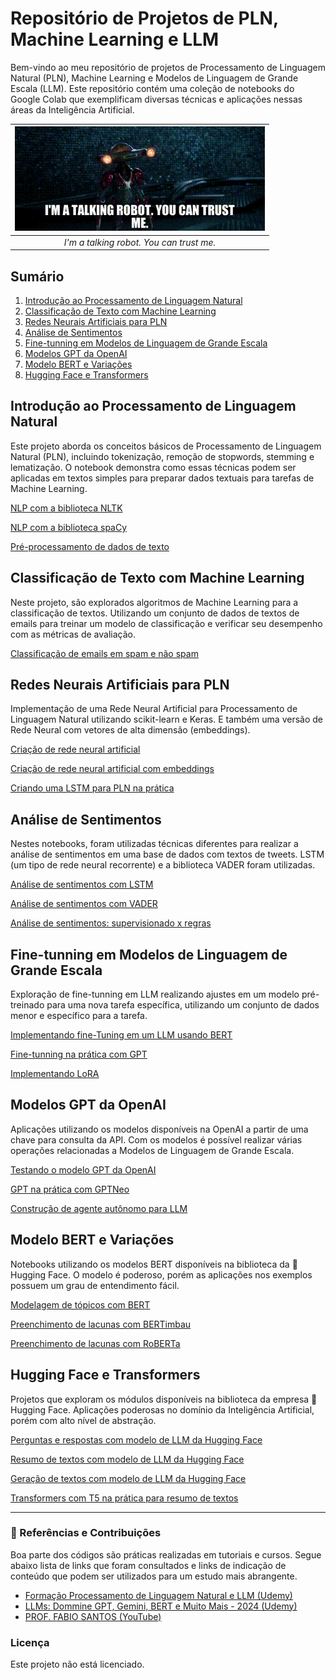 # Repositório de Projetos de PLN, Machine Learning e LLM

Bem-vindo ao meu repositório de projetos de Processamento de Linguagem Natural (PLN), Machine Learning e Modelos de Linguagem de Grande Escala (LLM). Este repositório contém uma coleção de notebooks do Google Colab que exemplificam diversas técnicas e aplicações nessas áreas da Inteligência Artificial.

<div align="center">
  
| ![I'm a talking robot You can trust me](files/talking_robot.gif) |
|:--:|
| *I'm a talking robot. You can trust me.* |

</div>

## Sumário

1. [Introdução ao Processamento de Linguagem Natural](#introdução-ao-processamento-de-linguagem-natural)
2. [Classificação de Texto com Machine Learning](#classificação-de-texto-com-machine-learning)
3. [Redes Neurais Artificiais para PLN](#redes-neurais-artificiais-para-pln)
4. [Análise de Sentimentos](#análise-de-sentimentos)
5. [Fine-tunning em Modelos de Linguagem de Grande Escala](#fine-tunning-em-modelos-de-linguagem-de-grande-escala)
6. [Modelos GPT da OpenAI](#modelos-gpt-da-openai)
7. [Modelo BERT e Variações](#modelo-bert-e-variações)
8. [Hugging Face e Transformers](#hugging-face-e-transformers)



## Introdução ao Processamento de Linguagem Natural

Este projeto aborda os conceitos básicos de Processamento de Linguagem Natural (PLN), incluindo tokenização, remoção de stopwords, stemming e lematização. O notebook demonstra como essas técnicas podem ser aplicadas em textos simples para preparar dados textuais para tarefas de Machine Learning.

[NLP com a biblioteca NLTK](NLP_com_NLTK.ipynb)

[NLP com a biblioteca spaCy](NLP_com_spaCy.ipynb)

[Pré-processamento de dados de texto](Pre_processamento_com_NLTK_e_spaCy.ipynb)



## Classificação de Texto com Machine Learning

Neste projeto, são explorados algoritmos de Machine Learning para a classificação de textos. Utilizando um conjunto de dados de textos de emails para treinar um modelo de classificação e verificar seu desempenho com as métricas de avaliação.

[Classificação de emails em spam e não spam](Spam_email_classification_ML.ipynb)



## Redes Neurais Artificiais para PLN

Implementação de uma Rede Neural Artificial para Processamento de Linguagem Natural utilizando scikit-learn e Keras. E também uma versão de Rede Neural com vetores de alta dimensão (embeddings).

[Criação de rede neural artificial](Implementação_de_rede_neural.ipynb)

[Criação de rede neural artificial com embeddings](Implementação_de_rede_neural_com_embeddings.ipynb)

[Criando uma LSTM para PLN na prática](LSTM_simples_na_prática.ipynb)



## Análise de Sentimentos

Nestes notebooks, foram utilizadas técnicas diferentes para realizar a análise de sentimentos em uma base de dados com textos de tweets. LSTM (um tipo de rede neural recorrente) e a biblioteca VADER foram utilizadas.

[Análise de sentimentos com LSTM](Analise_de_sentimentos_com_LSTM.ipynb)

[Análise de sentimentos com VADER](Analise_de_sentimentos_com_VADER.ipynb)

[Análise de sentimentos: supervisionado x regras](Analise_de_sentimentos_supervisionado_x_regras.ipynb)



## Fine-tunning em Modelos de Linguagem de Grande Escala

Exploração de fine-tunning em LLM realizando ajustes em um modelo pré-treinado para uma nova tarefa específica, utilizando um conjunto de dados menor e específico para a tarefa.

[Implementando fine-Tuning em um LLM usando BERT](implementando_fine_tuning_em_LLM_usando_BERT.ipynb)

[Fine-tunning na prática com GPT](Fine_tunning_na_pratica_com_GPT.ipynb)

[Implementando LoRA](Implementando_LoRA.ipynb)


## Modelos GPT da OpenAI

Aplicações utilizando os modelos disponíveis na OpenAI a partir de uma chave para consulta da API. Com os modelos é possível realizar várias operações relacionadas a Modelos de Linguagem de Grande Escala.

[Testando o modelo GPT da OpenAI](Testando_modelo_GPT_da_OpenAI.ipynb)

[GPT na prática com GPTNeo](GPT_exemplo_com_GPTNeo.ipynb)

[Construção de agente autônomo para LLM](Construção_de_agente_autônomo_para_LLM.ipynb)




## Modelo BERT e Variações

Notebooks utilizando os modelos BERT disponíveis na biblioteca da 🤗 Hugging Face. O modelo é poderoso, porém as aplicações nos exemplos possuem um grau de entendimento fácil.

[Modelagem de tópicos com BERT](Modelagem_de_tópicos_com_BERT.ipynb)

[Preenchimento de lacunas com BERTimbau](Preenchimento_de_lacunas_com_BERTimbau.ipynb)

[Preenchimento de lacunas com RoBERTa](Preenchimento_de_lacunas_com_RoBERTa.ipynb)



## Hugging Face e Transformers

Projetos que exploram os módulos disponíveis na biblioteca da empresa 🤗 Hugging Face. Aplicações poderosas no domínio da Inteligência Artificial, porém com alto nível de abstração.

[Perguntas e respostas com modelo de LLM da Hugging Face](Perguntas_e_respostas_com_Transformers.ipynb)

[Resumo de textos com modelo de LLM da Hugging Face](Resumo_de_textos_com_Transformers.ipynb)

[Geração de textos com modelo de LLM da Hugging Face](Geração_de_texto_com_Transformers.ipynb)

[Transformers com T5 na prática para resumo de textos](Transformers_com_T5_na_pratica.ipynb)





---

### 🔗 Referências e Contribuições

Boa parte dos códigos são práticas realizadas em tutoriais e cursos. Segue abaixo lista de links que foram consultados e links de indicação de conteúdo que podem ser utilizados para um estudo mais abrangente.

+ [Formação Processamento de Linguagem Natural e LLM (Udemy)](https://www.udemy.com/course/formacao-processamento-de-linguagem-natural-nlp/?couponCode=THANKSLEARNER24)
+ [LLMs: Dommine GPT, Gemini, BERT e Muito Mais - 2024 (Udemy)](https://www.udemy.com/course/domine-llm/?couponCode=KEEPLEARNING)
+ [PROF. FABIO SANTOS (YouTube)](https://www.youtube.com/@Prof.FabioSantos)

### Licença

Este projeto não está licenciado.

